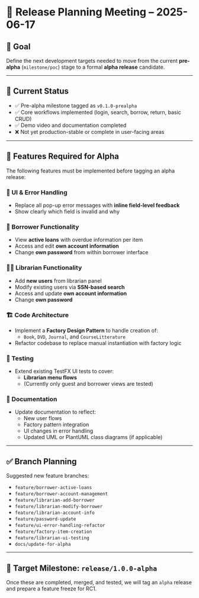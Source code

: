 # 🧭 Release Planning Meeting – 2025-06-17

## 🎯 Goal
Define the next development targets needed to move from the current **pre-alpha** (`milestone/poc`) stage to a formal **alpha release** candidate.

---

## 🧪 Current Status

- ✅ Pre-alpha milestone tagged as `v0.1.0-prealpha`
- ✅ Core workflows implemented (login, search, borrow, return, basic CRUD)
- ✅ Demo video and documentation completed
- ❌ Not yet production-stable or complete in user-facing areas

---

## 🚀 Features Required for Alpha

The following features must be implemented before tagging an alpha release:

### 🔧 UI & Error Handling
- Replace all pop-up error messages with **inline field-level feedback**
- Show clearly which field is invalid and why

### 👤 Borrower Functionality
- View **active loans** with overdue information per item
- Access and edit **own account information**
- Change **own password** from within borrower interface

### 🧑‍💼 Librarian Functionality
- Add **new users** from librarian panel
- Modify existing users via **SSN-based search**
- Access and update **own account information**
- Change **own password**

### 🏗️ Code Architecture
- Implement a **Factory Design Pattern** to handle creation of:
  - `Book`, `DVD`, `Journal`, and `CourseLitterature`
- Refactor codebase to replace manual instantiation with factory logic

### 🧪 Testing
- Extend existing TestFX UI tests to cover:
  - **Librarian menu flows**
  - (Currently only guest and borrower views are tested)

### 📄 Documentation
- Update documentation to reflect:
  - New user flows
  - Factory pattern integration
  - UI changes in error handling
  - Updated UML or PlantUML class diagrams (if applicable)

---

## ✅ Branch Planning

Suggested new feature branches:

- `feature/borrower-active-loans`
- `feature/borrower-account-management`
- `feature/librarian-add-borrower`
- `feature/librarian-modify-borrower`
- `feature/librarian-account-info`
- `feature/password-update`
- `feature/ui-error-handling-refactor`
- `feature/factory-item-creation`
- `feature/librarian-ui-testing`
- `docs/update-for-alpha`

---

## 📅 Target Milestone: `release/1.0.0-alpha`

Once these are completed, merged, and tested, we will tag an `alpha` release and prepare a feature freeze for RC1.

